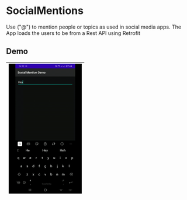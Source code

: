 # SocialMentions
Use ("@") to mention people or topics as used in social media apps. The App loads the users to be from a Rest API using Retrofit

## Demo
|<img src="art/demo.gif" width=200/>|
|:----:|
